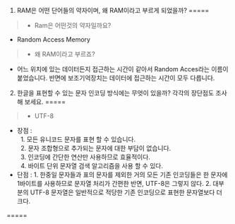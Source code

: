 1. RAM은 어떤 단어들의 약자이며, 왜 RAM이라고 부르게 되었을까?
=====

> * Ram은 어떤것의 약자일까요?
 - Random Access Memory
> * 왜 RAM이라고 부르죠?
 - 어느 위치에 있는 데이터든지 접근하는 시간이 같아서 Random Acces라는 이름이 붙었습니다. 반면에 보조기억장치는 데이터에 접근하는 시간이 모두 다릅니다.
  
  
 
2. 한글을 표현할 수 있는 문자 인코딩 방식에는 무엇이 있을까? 각각의 장단점도 조사해 보세요.
=====
> * UTF-8
   - 장점 :    
    1. 모든 유니코드 문자를 표현 할 수 있습니다.  
    2. 문자 조합형으로 추가되는 문자에 대한 부담이 없습니다.  
    3. 인코딩에 간단한 연산만 사용하므로 효율적이다.  
    4. 바이트 단위 문자열 검색 알고리즘을 사용 할 수 있다.    
   - 단점 :
    1. 한중일 문자들과 표의 문자를 제외한 거의 모든 기존 인코딩들은 한 문자에 1바이트를 사용하므로 문자열 처리가 간편한 반면, UTF-8은 그렇지 않다.
    2. 대부분의 UTF-8 문자열은 일반적으로 적당한 기존 인코딩으로 표현한 문자열보다 더 크다.
  
  =====
